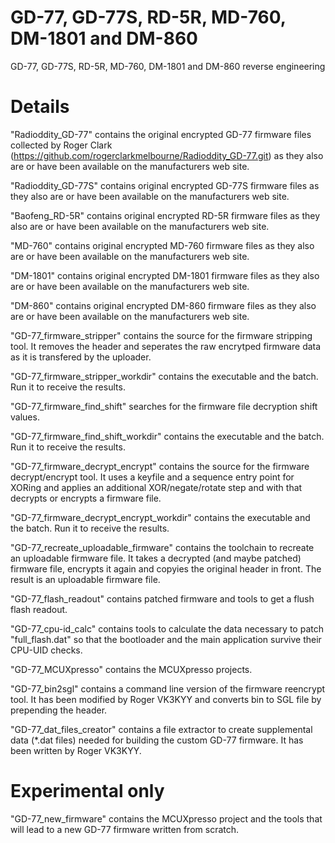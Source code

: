 # GD-77, GD-77S, RD-5R, MD-760, DM-1801 and DM-860
GD-77, GD-77S, RD-5R, MD-760, DM-1801 and DM-860 reverse engineering

# Details
"Radioddity_GD-77" contains the original encrypted GD-77 firmware files collected by Roger Clark (https://github.com/rogerclarkmelbourne/Radioddity_GD-77.git) as they also are or have been available on the manufacturers web site.

"Radioddity_GD-77S" contains original encrypted GD-77S firmware files as they also are or have been available on the manufacturers web site.

"Baofeng_RD-5R" contains original encrypted RD-5R firmware files as they also are or have been available on the manufacturers web site.

"MD-760" contains original encrypted MD-760 firmware files as they also are or have been available on the manufacturers web site.

"DM-1801" contains original encrypted DM-1801 firmware files as they also are or have been available on the manufacturers web site.

"DM-860" contains original encrypted DM-860 firmware files as they also are or have been available on the manufacturers web site.

"GD-77_firmware_stripper" contains the source for the firmware stripping tool. It removes the header and seperates the raw encrytped firmware data as it is transfered by the uploader.

"GD-77_firmware_stripper_workdir" contains the executable and the batch. Run it to receive the results.

"GD-77_firmware_find_shift" searches for the firmware file decryption shift values.

"GD-77_firmware_find_shift_workdir" contains the executable and the batch. Run it to receive the results.

"GD-77_firmware_decrypt_encrypt" contains the source for the firmware decrypt/encrypt tool. It uses a keyfile and a sequence entry point for XORing and applies an additional XOR/negate/rotate step and with that decrypts or encrypts a firmware file.

"GD-77_firmware_decrypt_encrypt_workdir" contains the executable and the batch. Run it to receive the results.
 
"GD-77_recreate_uploadable_firmware" contains the toolchain to recreate an uploadable firmware file. It takes a decrypted (and maybe patched) firmware file, encrypts it again and copyies the original header in front. The result is an uploadable firmware file.

"GD-77_flash_readout" contains patched firmware and tools to get a flush flash readout.

"GD-77_cpu-id_calc" contains tools to calculate the data necessary to patch "full_flash.dat" so that the bootloader and the main application survive their CPU-UID checks.

"GD-77_MCUXpresso" contains the MCUXpresso projects.

"GD-77_bin2sgl" contains a command line version of the firmware reencrypt tool. It has been modified by Roger VK3KYY and converts bin to SGL file by prepending the header.

"GD-77_dat_files_creator" contains a file extractor to create supplemental data (*.dat files) needed for building the custom GD-77 firmware. It has been written by Roger VK3KYY.

# Experimental only
"GD-77_new_firmware" contains the MCUXpresso project and the tools that will lead to a new GD-77 firmware written from scratch.
